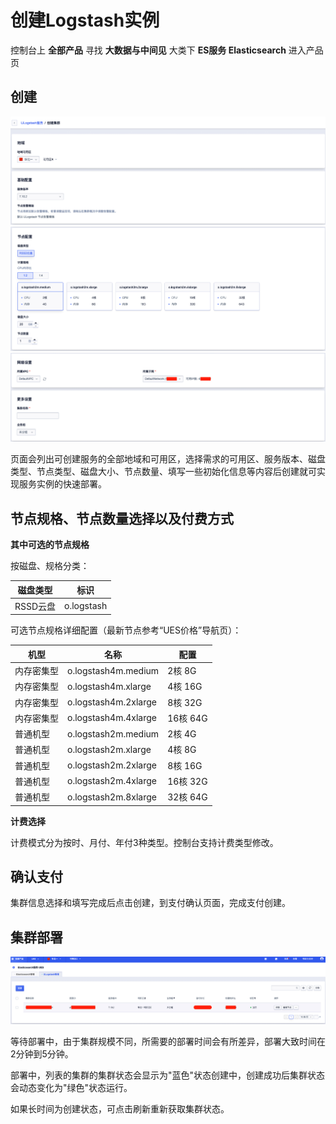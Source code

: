 # 创建Logstash实例

控制台上 **全部产品** 寻找 **大数据与中间见** 大类下 **ES服务 Elasticsearch** 进入产品页

## 创建

![image](/logstash/images/create_ulogstash_base_1.jpg)
![image](/logstash/images/create_ulogstash_type_1.jpg)
![image](/logstash/images/create_ulogstash_setting_1.jpg)

页面会列出可创建服务的全部地域和可用区，选择需求的可用区、服务版本、磁盘类型、节点类型、磁盘大小、节点数量、填写一些初始化信息等内容后创建就可实现服务实例的快速部署。

## 节点规格、节点数量选择以及付费方式

**其中可选的节点规格**

按磁盘、规格分类：

| 磁盘类型      | 标识   |
| ------- | ---- |
| RSSD云盘  | o.logstash |

可选节点规格详细配置（最新节点参考“UES价格”导航页）：

| 机型    | 名称           | 配置                 |
| ----- | ------------ | ------------------ |
| 内存密集型 | o.logstash4m.medium   | 2核 8G  |
| 内存密集型 | o.logstash4m.xlarge  | 4核 16G  |
| 内存密集型 | o.logstash4m.2xlarge | 8核 32G  |
| 内存密集型 | o.logstash4m.4xlarge | 16核 64G  |
| 普通机型  | o.logstash2m.medium  | 2核 4G  |
| 普通机型  | o.logstash2m.xlarge | 4核 8G  |
| 普通机型  | o.logstash2m.2xlarge  | 8核 16G  |
| 普通机型  | o.logstash2m.4xlarge  | 16核 32G |
| 普通机型  | o.logstash2m.8xlarge  | 32核 64G |

**计费选择**

计费模式分为按时、月付、年付3种类型。控制台支持计费类型修改。

## 确认支付

集群信息选择和填写完成后点击创建，到支付确认页面，完成支付创建。

## 集群部署

![image](/logstash/images/create_ulogstash_list_1.jpg)

等待部署中，由于集群规模不同，所需要的部署时间会有所差异，部署大致时间在2分钟到5分钟。

部署中，列表的集群的集群状态会显示为"蓝色"状态创建中，创建成功后集群状态会动态变化为"绿色"状态运行。

如果长时间为创建状态，可点击刷新重新获取集群状态。

